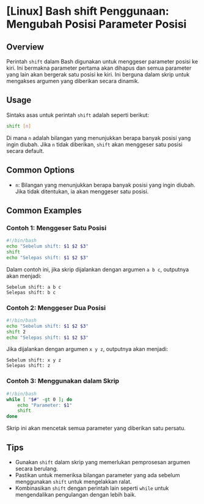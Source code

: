 # [Linux] Bash shift Penggunaan: Mengubah Posisi Parameter Posisi

## Overview
Perintah `shift` dalam Bash digunakan untuk menggeser parameter posisi ke kiri. Ini bermakna parameter pertama akan dihapus dan semua parameter yang lain akan bergerak satu posisi ke kiri. Ini berguna dalam skrip untuk mengakses argumen yang diberikan secara dinamik.

## Usage
Sintaks asas untuk perintah `shift` adalah seperti berikut:

```bash
shift [n]
```

Di mana `n` adalah bilangan yang menunjukkan berapa banyak posisi yang ingin diubah. Jika `n` tidak diberikan, `shift` akan menggeser satu posisi secara default.

## Common Options
- `n`: Bilangan yang menunjukkan berapa banyak posisi yang ingin diubah. Jika tidak ditentukan, ia akan menggeser satu posisi.

## Common Examples

### Contoh 1: Menggeser Satu Posisi
```bash
#!/bin/bash
echo "Sebelum shift: $1 $2 $3"
shift
echo "Selepas shift: $1 $2 $3"
```
Dalam contoh ini, jika skrip dijalankan dengan argumen `a b c`, outputnya akan menjadi:
```
Sebelum shift: a b c
Selepas shift: b c 
```

### Contoh 2: Menggeser Dua Posisi
```bash
#!/bin/bash
echo "Sebelum shift: $1 $2 $3"
shift 2
echo "Selepas shift: $1 $2 $3"
```
Jika dijalankan dengan argumen `x y z`, outputnya akan menjadi:
```
Sebelum shift: x y z
Selepas shift: z 
```

### Contoh 3: Menggunakan dalam Skrip
```bash
#!/bin/bash
while [ "$#" -gt 0 ]; do
    echo "Parameter: $1"
    shift
done
```
Skrip ini akan mencetak semua parameter yang diberikan satu persatu.

## Tips
- Gunakan `shift` dalam skrip yang memerlukan pemprosesan argumen secara berulang.
- Pastikan untuk memeriksa bilangan parameter yang ada sebelum menggunakan `shift` untuk mengelakkan ralat.
- Kombinasikan `shift` dengan perintah lain seperti `while` untuk mengendalikan pengulangan dengan lebih baik.
